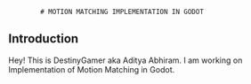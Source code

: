 			# MOTION MATCHING IMPLEMENTATION IN GODOT


## Introduction

Hey! This is DestinyGamer aka Aditya Abhiram. I am working on Implementation of Motion Matching in Godot.